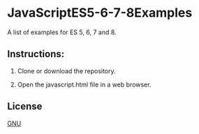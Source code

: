 # JavaScriptES5-6-7-8Examples

 A list of examples for ES 5, 6, 7 and 8.
 
## Instructions:

 1) Clone or download the repository.
 
 2) Open the javascript.html file in a web browser.
 
 ## License
[GNU](https://www.gnu.org/licenses/gpl-3.0.en.html)


